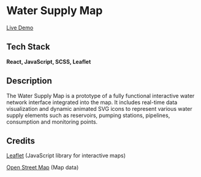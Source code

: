 # Water Supply Map

[Live Demo](https://db-weathersunshine.netlify.app/)

## Tech Stack

**React, JavaScript, SCSS, Leaflet**

## Description

The Water Supply Map is a prototype of a fully functional interactive water network interface integrated into the map. It includes real-time data visualization and dynamic animated SVG icons to represent various water supply elements such as reservoirs, pumping stations, pipelines, consumption and monitoring points.

## Credits

[Leaflet](https://leafletjs.com/ 'Leaflet') (JavaScript library for interactive maps)

[Open Street Map](https://www.openstreetmap.org/copyright 'Open Street Map') (Map data)
